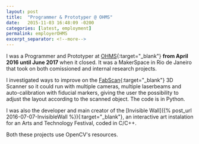 ```yaml
---
layout: post
title:  "Programmer & Prototyper @ OHMS"
date:   2015-11-03 16:48:09 -0200
categories: [latest, employment]
permalink: employerOHMS
excerpt_separator: <!--more-->
---
```


I was a Programmer and Prototyper at [OHMS](https://www.facebook.com/ourhomemakerspace/){:target="_blank"} <b>from April 2016 until June 2017</b> when it closed. It was a MakerSpace in Rio de Janeiro that took on both comissioned and internal research projects.

I investigated ways to improve on the [FabScan](https://hci.rwth-aachen.de/fabscan){:target="_blank"} 3D Scanner so it could run with multiple cameras, multiple laserbeams and auto-calibration with fiducial markers, giving the user the possibility to adjust the layout according to the scanned object. The code is in <span class="skill">Python</span>.

I was also the developer and main creator of the [Invisible Wall]({% post_url 2016-07-07-InvisibleWall %}){:target="_blank"}, an interactive art instalation for an Arts and Technology Festival, coded in <span class="skill">C</span>/<span class="skill">C++</span>.

Both these projects use <span class="skill">OpenCV</span>'s resources.
<!--more-->
